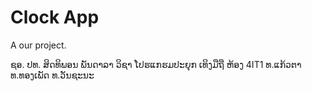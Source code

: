 # Clock App

A our project.

ຊອ. ປທ. ສິດທິພອນ ພັນດາລາ
ວິຊາ ໂປຮແກຮມປະຍຸກ ເທິງມືຖື 
ຫ້ອງ 4IT1
ທ.ແກ້ວຕາ
ທ.ທອງເພັດ
ທ.ວັນຊະນະ
